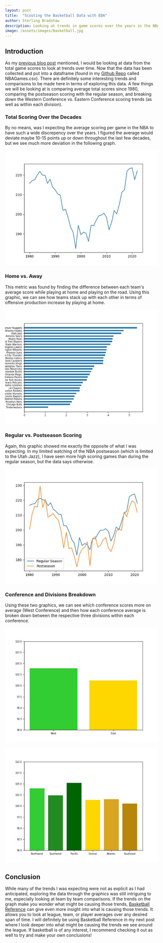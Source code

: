 ```yaml
---
layout: post
title:  "Scouting the Basketball Data with EDA"
author: Sterling Bradshaw
description: Looking at trends in game scores over the years in the NBA
image: /assets/images/Basketball.jpg
---
```


## Introduction
As my [previous blog post](https://sterling-bradshaw.github.io/my386blog/2023/03/15/Data-Gather.html) mentioned, I would be looking at data from the total game scores to look at trends over time. Now that the data has been collected and put into a dataframe (found in my [Github Repo](https://github.com/sterling-bradshaw/386Project) called NBAGames.csv). There are definitely some interesting trends and comparisons to be made here in terms of exploring this data. A few things we will be looking at is comparing average total scores since 1980, comparing the postseason scoring with the regular season, and breaking down the Western Conference vs. Eastern Conference scoring trends (as well as within each division).

### Total Scoring Over the Decades
By no means, was I expecting the average scoring per game in the NBA to have such a wide discrepency over the years. I figured the average would deviate maybe 10-15 points up or down throughout the last few decades, but we see much more deviation in the following graph.

![Decades](https://raw.githubusercontent.com/sterling-bradshaw/my386blog/main/assets/images/decades.jpg)

### Home vs. Away
This metric was found by finding the difference between each team's average score while playing at home and playing on the road. Using this graphic, we can see how teams stack up with each other in terms of offensive production increase by playing at home.

![HomevsAway](https://raw.githubusercontent.com/sterling-bradshaw/my386blog/main/assets/images/scorediff.jpg)

### Regular vs. Postseason Scoring
Again, this graphic showed me exactly the opposite of what I was expecting. In my limited watching of the NBA postseason (which is limited to the Utah Jazz), I have seen more high scoring games than during the regular season, but the data says otherwise.

![Postseason](https://raw.githubusercontent.com/sterling-bradshaw/my386blog/main/assets/images/RegvsPost.jpg)

### Conference and Divisions Breakdown
Using these two graphics, we can see which conference scores more on average (West Conference) and then how each conference average is broken down between the respective three divisions within each conference.

![Conference](https://raw.githubusercontent.com/sterling-bradshaw/my386blog/main/assets/images/conferences.jpg)

![Division](https://github.com/sterling-bradshaw/my386blog/blob/main/assets/images/divisions.jpg)


## Conclusion
While many of the trends I was expecting were not as explicit as I had anticipated, exploring the data through the graphics was still intriguing to me, especially looking at team by team comparisons. If the trends on the graph make you wonder what might be causing those trends, [Basketball Reference](https://www.basketball-reference.com) can give even more insight into what is causing those trends. It allows you to look at league, team, or player averages over any desired span of time. I will definitely be using Basketball Reference in my next post where I look deeper into what might be causing the trends we see around the league. If basketball is of any interest, I recommend checking it out as well to try and make your own conclusions!